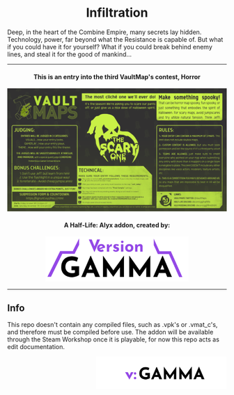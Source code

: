 <h1 align="center">Infiltration</h1>

Deep, in the heart of the Combine Empire, many secrets lay hidden. Technology, power, far beyond what the Resistance is capable of. But what if you could have it for yourself? What if you could break behind enemy lines, and steal it for the good of mankind...

---
<h4 align="center">This is an entry into the third VaultMap's contest, Horror</h4>

![compcard](docs/compcard.png)

<h4 align="center">A Half-Life: Alyx addon, created by:</h4>

<div align="center"><img width="330" src="docs/logo.png"></img></div>

---

## Info

This repo doesn't contain any compiled files, such as .vpk's or .vmat_c's, and therefore must be compiled before use. The addon will be available through the Steam Workshop once it is playable, for now this repo acts as edit documentation.



<img align="right" width="300" height="75" src="docs/wmark.png"></img>

